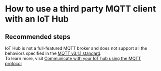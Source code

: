 <properties
	pageTitle="How to use a third party MQTT client with an IoT Hub"
	description="How to use a third party MQTT client with an IoT Hub"
	service="microsoft.devices"
	resource="iothubs"
	authors="jlian"
	displayOrder="9"
	selfHelpType="resource"
	supportTopicIds="32630540"
	resourceTags=""
	productPesIds="15946"
	cloudEnvironments="public,BlackForest,Fairfax,Mooncake"
/>

# How to use a third party MQTT client with an IoT Hub

## **Recommended steps**

IoT Hub is not a full-featured MQTT broker and does not support all the behaviors specified in the [MQTT v3.1.1 standard](http://mqtt.org). <br>
To learn more, visit
[Communicate with your IoT hub using the MQTT protocol](https://docs.microsoft.com/azure/iot-hub/iot-hub-mqtt-support#using-the-mqtt-protocol-directly)
